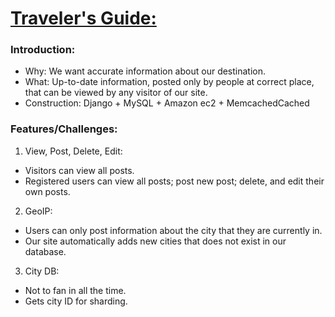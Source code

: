 # [Traveler's Guide:](http://52.32.187.181:8080/)

### Introduction:
- Why: We want accurate information about our destination.
- What: Up-to-date information, posted only by people at correct place, that can be viewed by any visitor of our site.
- Construction: Django + MySQL + Amazon ec2 + MemcachedCached

### Features/Challenges:
1. View, Post, Delete, Edit:
  - Visitors can view all posts.
  - Registered users can view all posts; post new post; delete, and edit their own posts.

2. GeoIP: 
  - Users can only post information about the city that they are currently in.
  - Our site automatically adds new cities that does not exist in our database.

3. City DB: 
  - Not to fan in all the time.
  - Gets city ID for sharding.
